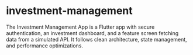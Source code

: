 # investment-management
The Investment Management App  is a Flutter app with secure authentication, an investment dashboard, and a feature screen fetching data from a simulated API. It follows clean architecture, state management, and performance optimizations.
